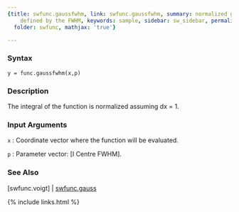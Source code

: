 ```yaml
---
{title: swfunc.gaussfwhm, link: swfunc.gaussfwhm, summary: normalized gaussian function
    defined by the FWHM, keywords: sample, sidebar: sw_sidebar, permalink: swfunc_gaussfwhm.html,
  folder: swfunc, mathjax: 'true'}

---
```


### Syntax

`y = func.gaussfwhm(x,p)`

### Description

The integral of the function is normalized assuming dx = 1.
 

### Input Arguments

`x`
: Coordinate vector where the function will be evaluated.

`p`
: Parameter vector: [I Centre FWHM].

### See Also

[swfunc.voigt] \| [swfunc.gauss](swfunc_gauss.html)

{% include links.html %}
